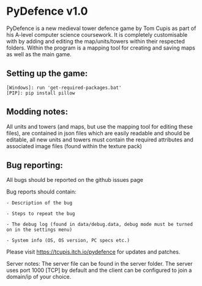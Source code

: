 # PyDefence v1.0

PyDefence is a new medieval tower defence game by Tom Cupis 
as part of his A-level computer science coursework. It is 
completely customisable with by adding and editing the 
map/units/towers within their respected folders. Within the 
program is a mapping tool for creating and saving maps as well 
as the main game.

## Setting up the game:
```
[Windows]: run 'get-required-packages.bat'
[PIP]: pip install pillow 
```

## Modding notes:

All units and towers (and maps, but use the mapping tool for 
editing these files), are contained in json files which are 
easily readable and should be editable, all new units and towers 
must contain the required attributes and associated image files 
(found within the texture pack)


## Bug reporting:

All bugs should be reported on the github issues page

Bug reports should contain:

	- Description of the bug

	- Steps to repeat the bug

	- The debug log (found in data/debug.data, debug mode must be turned on in the settings menu)

	- System info (OS, OS version, PC specs etc.)


Please visit https://tcupis.itch.io/pydefence for updates and patches.

Server notes:
The server file can be found in the server folder.
The server uses port 1000 [TCP] by default and the client can
be configured to join a domain/ip of your choice.